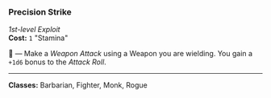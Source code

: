 ### Precision Strike
*1st-level Exploit*  
**Cost:** `1` "Stamina"  

🔷 — Make a *Weapon Attack* using a Weapon you are wielding. You gain a `+1d6` bonus to the *Attack Roll*.

---

**Classes:** Barbarian, Fighter, Monk, Rogue
